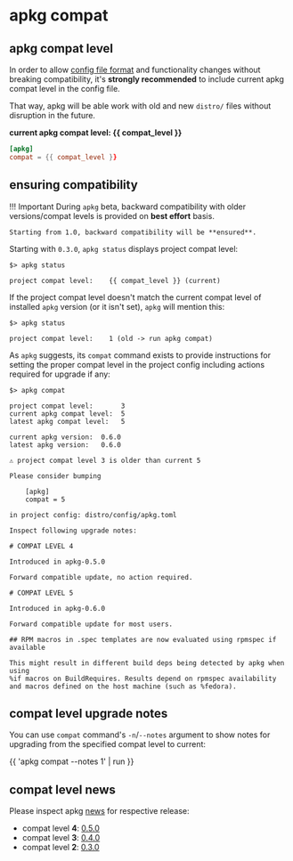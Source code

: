 # apkg compat

## apkg compat level

In order to allow [config file format](config.md) and functionality changes
without breaking compatibility, it's **strongly recommended** to include current
apkg compat level in the config file.

That way, apkg will be able work with old and new `distro/` files without
disruption in the future.


**current apkg compat level: {{ compat_level }}**

```toml
[apkg]
compat = {{ compat_level }}
```


## ensuring compatibility

!!! Important
    During `apkg` beta, backward compatibility with older versions/compat levels is provided on **best effort** basis.

    Starting from 1.0, backward compatibility will be **ensured**.


Starting with `0.3.0`, `apkg status` displays project compat level:

```
$> apkg status

project compat level:    {{ compat_level }} (current)
```

If the project compat level doesn't match the current compat level of installed
`apkg` version (or it isn't set), `apkg` will mention this:

```
$> apkg status

project compat level:    1 (old -> run apkg compat)
```

As `apkg` suggests, its `compat` command exists to provide instructions for
setting the proper compat level in the project config including actions required
for upgrade if any:


```
$> apkg compat

project compat level:       3
current apkg compat level:  5
latest apkg compat level:   5

current apkg version:  0.6.0
latest apkg version:   0.6.0

⚠ project compat level 3 is older than current 5

Please consider bumping

    [apkg]
    compat = 5

in project config: distro/config/apkg.toml

Inspect following upgrade notes:

# COMPAT LEVEL 4

Introduced in apkg-0.5.0

Forward compatible update, no action required.

# COMPAT LEVEL 5

Introduced in apkg-0.6.0

Forward compatible update for most users.

## RPM macros in .spec templates are now evaluated using rpmspec if available

This might result in different build deps being detected by apkg when using
%if macros on BuildRequires. Results depend on rpmspec availability
and macros defined on the host machine (such as %fedora).
```

## compat level upgrade notes

You can use `compat` command's `-n`/`--notes` argument to show notes for
upgrading from the specified compat level to current:

{{ 'apkg compat --notes 1' | run }}


## compat level news

Please inspect apkg [news](news.md) for respective release:

* compat level **4**: [0.5.0](news.md#apkg-050)
* compat level **3**: [0.4.0](news.md#apkg-040)
* compat level **2**: [0.3.0](news.md#apkg-030)
